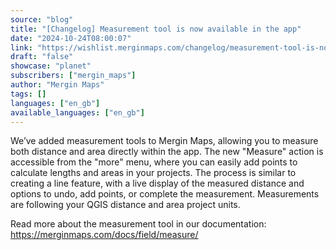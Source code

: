 ```yaml
---
source: "blog"
title: "[Changelog] Measurement tool is now available in the app"
date: "2024-10-24T08:00:07"
link: "https://wishlist.merginmaps.com/changelog/measurement-tool-is-now-available-in-the-app?utm_source=qgis"
draft: "false"
showcase: "planet"
subscribers: ["mergin_maps"]
author: "Mergin Maps"
tags: []
languages: ["en_gb"]
available_languages: ["en_gb"]
---
```


<p>We’ve added measurement tools to Mergin Maps, allowing you to measure both distance and area directly within the app. The new "Measure" action is accessible from the "more" menu, where you can easily add points to calculate lengths and areas in your projects. The process is similar to creating a line feature, with a live display of the measured distance and options to undo, add points, or complete the measurement. Measurements are following your QGIS distance and area project units.</p><p></p><p>Read more about the measurement tool in our documentation: <a href="https://merginmaps.com/docs/field/measure/" rel="noopener noreferrer nofollow" target="_blank">https://merginmaps.com/docs/field/measure/</a></p>

